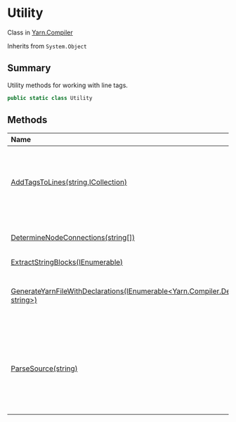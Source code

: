 # Utility

Class in [Yarn.Compiler](api/csharp/yarn.compiler.md)

Inherits from `System.Object`

## Summary


Utility methods for working with line tags.


```csharp
public static class Utility
```

## Methods

|Name|Description|
|:---|:---|
|[AddTagsToLines(string,ICollection<string>)](api/csharp/yarn.compiler.utility.addtagstolines.md)|Given Yarn source code, adds line tags to the ends of all lines that need one and do not already have one.|
|[DetermineNodeConnections(string[])](api/csharp/yarn.compiler.utility.determinenodeconnections.md)|Finds and collates every jump in every node.|
|[ExtractStringBlocks(IEnumerable<Node>)](api/csharp/yarn.compiler.utility.extractstringblocks.md)||
|[GenerateYarnFileWithDeclarations(IEnumerable<Yarn.Compiler.Declaration>,string,IEnumerable<string>,IDictionary<string, string>)](api/csharp/yarn.compiler.utility.generateyarnfilewithdeclarations.md)|Generates a Yarn script that contains a node that declares variables.|
|[ParseSource(string)](api/csharp/yarn.compiler.utility.parsesource.md)|Parses a string of Yarn source code, and produces a FileParseResult and (if there were any problems) a collection of diagnostics.|

